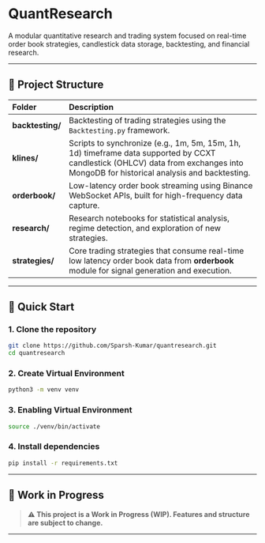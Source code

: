 # QuantResearch

A modular quantitative research and trading system focused on real-time order book strategies, candlestick data storage, backtesting, and financial research.

---

## 📂 Project Structure

| Folder | Description |
|:-------|:------------|
| **backtesting/** | Backtesting of trading strategies using the `Backtesting.py` framework. |
| **klines/** | Scripts to synchronize (e.g., 1m, 5m, 15m, 1h, 1d) timeframe data supported by CCXT candlestick (OHLCV) data from exchanges into MongoDB for historical analysis and backtesting. |
| **orderbook/** | Low-latency order book streaming using Binance WebSocket APIs, built for high-frequency data capture. |
| **research/** | Research notebooks for statistical analysis, regime detection, and exploration of new strategies. |
| **strategies/** | Core trading strategies that consume real-time low latency order book data from **orderbook** module for signal generation and execution. |

---

## 🚀 Quick Start

### 1. Clone the repository
```bash
git clone https://github.com/Sparsh-Kumar/quantresearch.git
cd quantresearch
```

### 2. Create Virtual Environment
```bash
python3 -m venv venv
```

### 3. Enabling Virtual Environment
```bash
source ./venv/bin/activate
```
### 4. Install dependencies
```bash
pip install -r requirements.txt
```

---
## 🚧 Work in Progress

> **⚠️ This project is a Work in Progress (WIP). Features and structure are subject to change.**
---


